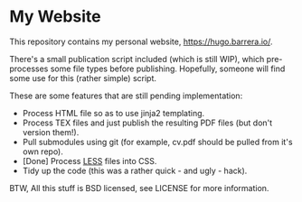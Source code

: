My Website
==========

This repository contains my personal website, https://hugo.barrera.io/.

There's a small publication script included (which is still WIP), which pre-processes some file types before publishing.
Hopefully, someone will find some use for this (rather simple) script.

These are some features that are still pending implementation:

 * Process HTML file so as to use jinja2 templating.
 * Process TEX files and just publish the resulting PDF files (but don't version them!).
 * Pull submodules using git (for example, cv.pdf should be pulled from it's own repo).
 * [Done] Process [LESS](http://lesscss.org/) files into CSS.
 * Tidy up the code (this was a rather quick - and ugly - hack).

BTW, All this stuff is BSD licensed, see LICENSE for more information.
